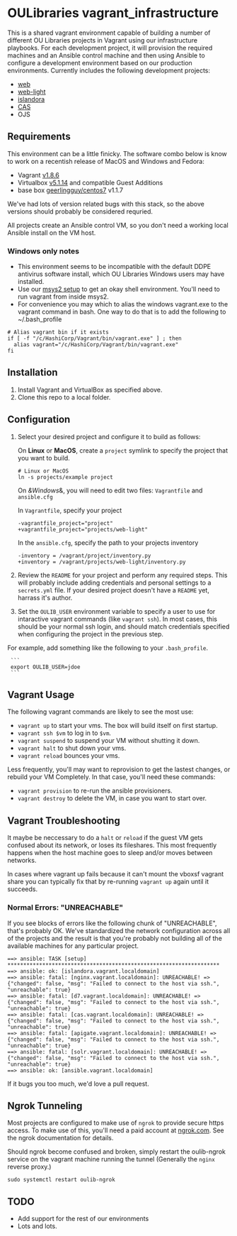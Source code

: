 OULibraries vagrant_infrastructure
=========

This is a shared vagrant environment capable of building a number of different OU Libraries projects in Vagrant using our infrastructure playbooks. For each development project, it will provision the required machines and an Ansible control machine and then using Ansible to configure a development environment based on our production environments. 
Currently includes the following development projects:
* [web](https://github.com/OULibraries/vagrant_infrastructure/blob/master/projects/web/README.md)
* [web-light](https://github.com/OULibraries/vagrant_infrastructure/blob/master/projects/web-light/README.md)
* [islandora](https://github.com/OULibraries/vagrant_infrastructure/blob/master/projects/islandora/README.md)
* [CAS](https://github.com/OULibraries/vagrant_infrastructure/blob/master/projects/cas/README.md)
* OJS


Requirements
------------

This environment can be a little finicky. The software combo below is know to work on a recentish release of MacOS and Windows and Fedora:
* Vagrant [v1.8.6](https://releases.hashicorp.com/vagrant/1.8.6/)
* Virtualbox [v5.1.14](http://download.virtualbox.org/virtualbox/5.1.14/) and compatible Guest Additions
* base box [geerlingguy/centos7](https://atlas.hashicorp.com/geerlingguy/boxes/centos7/versions/1.1.7) v1.1.7

We've had lots of version related bugs with this stack, so the above versions should probably be considered requried.  

All projects create an Ansible control VM, so you don't need a working local Ansible install on the VM host.

### Windows only notes
* This environment seems to be incompatible with the default DDPE antivirus software install, which OU Libraries Windows users may have installed. 
* Use our [msys2 setup](https://github.com/OULibraries/msys2-setup) to get an okay shell environment. You'll need to run vagrant from inside msys2.
* For convenience you may which to alias the windows vagrant.exe to the vagrant command in bash. One way to do that is to add the following to ~/.bash_profile     
```
# Alias vagrant bin if it exists
if [ -f "/c/HashiCorp/Vagrant/bin/vagrant.exe" ] ; then
  alias vagrant="/c/HashiCorp/Vagrant/bin/vagrant.exe"
fi

```

Installation
------------
1. Install Vagrant and VirtualBox as specified above.
1. Clone this repo to a local folder.


Configuration
-------------

1. Select your desired project and configure it to build as follows:

      On **Linux** or **MacOS**, create a `project` symlink to specify the project that you want to build.
      ```
      # Linux or MacOS
      ln -s projects/example project
      ```
     
      On *&Windows*&, you will need to edit two files: `Vagrantfile` and `ansible.cfg`
      
      In `Vagrantfile`, specify your project
      ```
      -vagrantfile_project="project"
      +vagrantfile_project="projects/web-light"
      ```
     
      In the `ansible.cfg`, specify the path to your projects inventory
      ```
      -inventory = /vagrant/project/inventory.py
      +inventory = /vagrant/projects/web-light/inventory.py
      ```

1. Review the `README` for your project and perform any required steps. This will probably include adding credentials and personal settings to a `secrets.yml` file. If your desired project doesn't have a `README` yet, harrass it's author. 


1. Set the `OULIB_USER` environment variable to specify a user to use for intaractive vagrant commands (like `vagrant ssh`). In most cases, this should be your normal ssh login, and should match credentials specified when configuring the project in the previous step.

For example, add something like the following to your `.bash_profile`.

     ```
     export OULIB_USER=jdoe
     ```

    
Vagrant Usage 
------------

The following vagrant commands are likely to see the most use:

* `vagrant up` to start your vms. The box will build itself on first startup.
* `vagrant ssh $vm` to log in to `$vm`.
* `vagrant suspend` to suspend your VM without shutting it down. 
* `vagrant halt` to shut down your vms.
* `vagrant reload` bounces your vms. 

Less frequently, you'll may want to reprovision to get the lastest
changes, or rebuild your VM Completely. In that case, you'll need
these commands:

* `vagrant provision` to re-run the ansible provisioners.
* `vagrant destroy` to delete the VM, in case you want to start over.


Vagrant Troubleshooting
-----------------------

It maybe be neccessary to do a `halt` or `reload` if the guest VM gets
confused about its network, or loses its fileshares. This most
frequently happens when the host machine goes to sleep and/or moves
between networks.

In cases where vagrant up fails because it can't mount the vboxsf
vagrant share you can typically fix that by re-running `vagrant up`
again until it succeeds.


### Normal Errors: "UNREACHABLE"

If you see blocks of errors like the following chunk of "UNREACHABLE", that's probably OK. We've standardized the network configuration across all of the projects and the result is that you're probably not building all of the available machines for any particular project. 
```
==> ansible: TASK [setup] *******************************************************************
==> ansible: ok: [islandora.vagrant.localdomain]
==> ansible: fatal: [nginx.vagrant.localdomain]: UNREACHABLE! => {"changed": false, "msg": "Failed to connect to the host via ssh.", "unreachable": true}
==> ansible: fatal: [d7.vagrant.localdomain]: UNREACHABLE! => {"changed": false, "msg": "Failed to connect to the host via ssh.", "unreachable": true}
==> ansible: fatal: [cas.vagrant.localdomain]: UNREACHABLE! => {"changed": false, "msg": "Failed to connect to the host via ssh.", "unreachable": true}
==> ansible: fatal: [apigate.vagrant.localdomain]: UNREACHABLE! => {"changed": false, "msg": "Failed to connect to the host via ssh.", "unreachable": true}
==> ansible: fatal: [solr.vagrant.localdomain]: UNREACHABLE! => {"changed": false, "msg": "Failed to connect to the host via ssh.", "unreachable": true}
==> ansible: ok: [ansible.vagrant.localdomain]
```
If it bugs you too much, we'd love a pull request. 


Ngrok Tunneling
-----

Most projects are configured to make use of `ngrok` to provide secure
https access.  To make use of this, you'll need a paid account at
[ngrok.com](https://ngrok.com/). See the ngrok documentation for details. 

Should ngrok become confused and broken, simply restart the oulib-ngrok service
on the vagrant machine running the tunnel (Generally the `nginx` reverse proxy.) 

```
sudo systemctl restart oulib-ngrok
```

TODO
------------

* Add support for the rest of our environments
* Lots and lots. 
